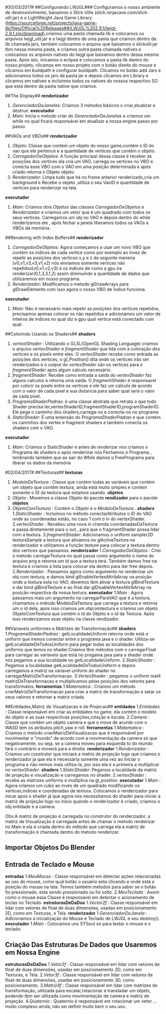 #30/03/2017#
##Configurando LWJGL###
Configuramos o nosso ambiente de desenvolvimento, baixamos o Slick Utils (slick.ninjacave.com/slick-util.jar) e o LightWeight Java Game Library (https://sourceforge.net/projects/java-game-lib/files/Official%20Releases##/LWJGL%202.9.1/lwjgl-2.9.1.zip/download),criamos uma pasta chamada lib e colocamos os arquivos lwjgl_util.jar e o lwjgl dentro de uma pasta que criamos dentro da lib chamada jars, também colocamos o arquivo que baixamos o slickutil.jar tbm nessa mesma pasta, e criamos outra pasta chamada natives e colocamos os arquivos natives do lwjgl que baixamos dentro dessa mesma pasta. Após isto, inicamos o eclipse e colocamos a pasta lib dentro do nosso projeto, clicamos em nosso projeto com o botão direito do mouse e clicamos em buildpath e configurar buildpath. Clicamos no botão add Jars e adicionamos todos os jars da pasta jar e depois clicamos em Library e clicamos em natives e incluimos todos os natives do nossos respectivo SO que está dentro da pasta native que criamos.

##The Display##
**renderizador**
1. *GerenciadorDeJanelas*: Criamos 3 métodos básicos o criar,atualizar e destruir. 
**executador**
1. *Main*: Inicia o metodo criar do  *GerenciadorDeJanelas* e criamos um while no qual ficará responsável em atualizar a nossa engine passo por passo. 

##VAOs and VBOs##
**renderizador**
1. *Objeto*: Classe que contém um objeto do nosso game,contém o ID do vao que ele pertence e a quantidade de vertices que contém o objeto. 
2. *CarregadorDeObjetos*: A função principal dessa classe é receber as posições dos vertices ela cria um VAO, carrega os vertices no VBO e conecta esse VBO com o VAO em uma posição determinada e após criado retorna o Objeto objeto.
3. *Renderizador*: Limpa tudo que há no frame anterior renderizado,cria um background e Recebe o objeto ,utiliza o seu VaoID e quantidade de vertices para renderizar na tela.
 
**executador**
1. *Main*: Criamos dois Objetos das classes *CarregadorDeObjetos* e *Renderizador* e criamos um vetor que é um quadrado com todos os seus vertices. Carregamos um obj no VAO e depois dentro do while renderizamos ele , após fechar a janela liberamos todos os VAOs e VBOs da memória.

##Rendering with Index Buffers##
**renderizador**
1. *CarregadorDeObjetos*: Agora começamos a usar um novo VBO que contém os indices de cada vertice como por exemplo ao invez de repetir as posições dos vertices x,y e z da seguinte maneira (v0,v1,v3,v3,v1,v2) nós enviamos somente vertices não repetidos(v0,v1,v2,v3) e os indices de como a gpu ira renderizar(0,1,3,3,1,2) assim diminuindo a quantidade de dados que utilizaremos em nosso programa.
3. *Renderizador*: Modificamos o metodo glDrawArrays para glDrawElements com isso agora o nosso VBO de Indice funciona.
 
**executador**
1. *Main*: Não é necessário mais repetir as posições dos vertices repetidos, precisamos apenas colocar os não repetidos e adicionamos um vetor de inteiros de indices no qual diz a gpu qual vertice está conectado com qual.

##Colorindo Usando os Shaders##
**shaders**
1. *vertextShader* : Utilizando o GLSL(OpenGL Shading Language) criamos o arquivo *vertexShader* e *fragmentShader* que lida com a coloração dos vertices e os pixels entre eles. O *vertexShader* recebe como entrada as posições dos vertices, o gl_Position() dita onde os vertices irão ser renderizados e o output do *vertexShader* são os vertices para o *fragmentShader* após algum calculo necessário.
2. *fragmentShader*: Recebe como entrada a saida do *vertexShader* faz alguns calculos e retorna uma saida. O *fragmentShader* é responsavel por colorir os pixels entre os vertices e ele faz um calculo de acordo com o valor de cada pixel e sua distancia para saber qual será o valor de cada pixel.
3. *ProgramaShaderPadrao*: é uma classe abstrata que retrata o que todo Shader precisa ter,vertexShaderID,fragmentShaderID,programShaderID. Ele pega o caminho dos shaders,carrega-os e conecta-os no programa
4. *StaticShader*: É uma extensão do *ProgramaShaderPadrao* e que contém os caminhos dos vertex e fragment shaders e também conecta os shaders com o VAO. 
 
**executador**
1. *Main*: Criamos o StaticShader e antes de renderizar nos criamos o Programa de shaders e após renderizar nós Fechamos o Programa , lembrando também que ao sair do While damos o FreePrograma para liberar os dados da memória

#02/04/2017#
##Texturas##
**texturas**
1. *ModeloDeTextura* : Classe que contém todas as variáveis que contém um objeto que contém textura, ainda está muito simples e contém somente o ID da textura que estamos usando. 
**objetos**
1. *Objeto* : Movemos a classe *Objeto* do pacote **rendizador** para o pacote **objetos**
2. *ObjetoComTextura* : Contém o *Objeto* e o *ModeloDeTextura* .
**shaders**
1.*StaticShader* : Incluímos no método conectarAtributos o ID do VAO onde as coordenadas estão, no caso 1 com o in do vertexShader.
2.*vertexShader* : Recebeu uma nova in chamda coordenadasDaTextura e passa diretamente para o out , para que o fragmentShader possa lidar com a textura.
3.*fragmentShader*: Adicionamos o uniform sampler2D texturaSample a textura que ativamos no glActiveTexture no renderizador e utilizamos a função texture para colocar a textura dentro dos vertices que passamos.
**renderizador**
1.*CarregadorDeObjetos* : Criei o metodo carregarTextura no qual passa como argumento o nome do arquivo png e retorna um id que a textura terá. Também damos free na textura e criamos a lista para colocar ela dentro para dar free depois.
2.*Renderizador* : Passamos agora como argumento no renderizar um obj com textura, e damos bind glEnableVertexAttribArray na posição onde a textura esta no VAO, devemos tbm ativar a textura glBindTexture e dar bind glBindTexture e ao final dar glDisableVertexAttribArray na posição respectiva da nossa textura.
**executador**
1.*Main* : Agora passamos mais um argumento na carregarParaVAO que é a textura, chamamos o método ModeloDeTextura que carrega a textura e retorna um o id dela, após isso criamos um objcomtextura e criamos um objeto  ObjetoComTextura que contém o id do Objeto e o id da Textura. Após isso renderizamos esse objeto na classe rendizador.

##Variaveis uniformes e Matrizes de Transformação##
**shaders**
1.*ProgramaShaderPadrao* : getLocalidadeUniform retorna onde está o uniform que iremos conectar entre o programa java e o shader. Utiliza-se getLocalidadeDeTodosUniform para pegar todas as localidades dos uniforms que temos no shader.Criamos tbm métodos com o carregarFloat para carregar as variaveis que está no progama java para o shader onde nós pegamos a sua localidade no getLocalidadeUniform.
2.*StaticShader* : Pegamos a localidadae getLocalidadeDeTodosUniform e depois carregamos a matriz na variavel uniform do shader no carregarMatrizDeTransformacao.
3.*VertexShader* : pegamos o uniform mat4 matrizDeTransformacao e multiplicamos pelas posições dos vetores para transformalos.
**ferramentas**
1.*Matematica* : Criamos um método criarMatrizDeTransformacao para criar a matriz de transformação e setar os seus valores e retornar a matriz criada.

##Entidades,Matriz de Visualizacao e de Projecao##
**entidades**
1.*Entidades* : Classe responsável em criar as entidades no game, ela contém o modelo do objeto e as suas respectivas posições,rotação e escala.
2.*Camera* : Classe que contém um objeto camera e que o move de acordo com o WASD tem os atributos pitch,yaw e roll.
**ferramentas**
1.*Matematica* : Criamos o metodo criarMatrizDeVisualizacao que é responsável por movimentar o "mundo" de acordo com a movimentação da camera só que negativamente, ou seja, se a camera moveu para esquerda to do mundo fará o contrário e moverá para a direita.
**renderizador**
1.*Renderizador* : Criamos um construtor que iniciará a matriz de projeção logo que criamos o renderizador ja que ela é necessária somente uma vez ao iniciar o programa e não iremos mais utiliza-la, por isso ela é a primeira a multiplicar no *vertexShader*.
**shaders**
1.*StaticShader*: Pegamos a localidade da matriz de projeção e visualização e carregamos no shader.
2.*vertexShader* : recebe as matrizes uniforms e multiplica na gl_position.
**executador**
1.*Main* : Agora criamos um cubo ao invés de um quadrado modificando os vertices,indices e coordenadas de textura. Colocamos o renderizador para inicar apos o shader já que agora nós necessitamos do shader para iniciar a matriz de projeção logo no inicio quando o renderizador é criado, criamos o obj entidade e a camera.

Obs:A matriz de projeção é carregada no construtor do renderizador, a matriz de Visualização é carregada antes de chamar o metodo renderizar no Main e ela é criada dentro do método que carrega ela a matriz de transformação é chamada dentro do metodo renderizar.

## Importar Objetos Do Blender ##

## Entrada de Teclado e Mouse ##
**entradas**
1.*MeuMouse* : Classe responsável em detectar ações relacionadas ao uso do mouse, como qual botão o usuário esta clicando e onde está a posição do mouse na tela. Temos também metodos para saber se o botão foi pressionado, esta sendo pressionado  ou foi solto.
2.*MeuTeclado* : Assim como o mouse essa Classe é responsável em detectar o acionamento de teclas no Teclado.
**estruturasDeDaDos**
1.*Vector2f* : Classe responsável em lidar com vetores de float de duas dimensões, usadas em posicionamento 2D, como em Texturas, e Tela.
**renderizador**
1.*GerenciadorDeJanela* : Adicionamos a inicialização do Mouse e Teclado de LWJGL e seu destroy().
**executador**
1.*Main* : Colocamos uns SYSout só para testar o mouse e o teclado.

## Criação Das Estruturas De Dados que Usaremos em Nossa Engine ##

**estruturasDeDaDos**
1.*Vetor2f* : Classe responsável em lidar com vetores de float de duas dimensões, usadas em posicionamento 2D, como em Texturas, e Tela.
2.*Vetor3f* : Classe responsável em lidar com vetores de float de duas dimensões, usadas em posicionamento 3D, como posicionamento.
3.*Matriz4f* : Classe responsável em lidar com matrizes de transformação, utilizada para escalar,rotacionar e transladar um objeto, podendo tbm ser utilizada como movimentação de camera e matriz de projeção.
4.*Quaternio* : Quaternio é responsável em rotacionar um vetor ... muito complexo ainda, não sei definir muito bem o seu uso.




